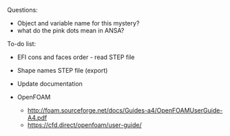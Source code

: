 Questions:
- Object and variable name for this mystery?
- what do the pink dots mean in ANSA?

To-do list:
- EFI cons and faces order - read STEP file
- Shape names STEP file (export)
- Update documentation




- OpenFOAM
  - http://foam.sourceforge.net/docs/Guides-a4/OpenFOAMUserGuide-A4.pdf
  - https://cfd.direct/openfoam/user-guide/


